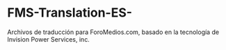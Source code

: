 FMS-Translation-ES-
===================

Archivos de traducción para ForoMedios.com, basado en la tecnología de Invision Power Services, inc.
